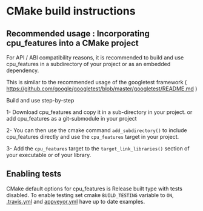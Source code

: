# CMake build instructions

## Recommended usage : Incorporating cpu_features into a CMake project

  For API / ABI compatibility reasons, it is recommended to build and use
  cpu_features in a subdirectory of your project or as an embedded dependency.

  This is similar to the recommended usage of the googletest framework
  ( https://github.com/google/googletest/blob/master/googletest/README.md )

  Build and use step-by-step


  1- Download cpu_features and copy it in a sub-directory in your project.
      or add cpu_features as a git-submodule in your project

  2- You can then use the cmake command `add_subdirectory()` to include
     cpu_features directly and use the `cpu_features` target in your project.

  3- Add the `cpu_features` target to the `target_link_libraries()` section of
     your executable or of your library.

## Enabling tests

  CMake default options for cpu_features is Release built type with tests
  disabled. To enable testing set cmake `BUILD_TESTING` variable to `ON`,
  [.travis.yml](../.travis.yml) and [appveyor.yml](../appveyor.yml) have up to
  date examples.
